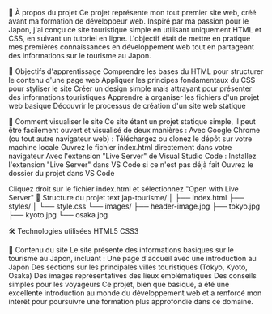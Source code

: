 🗾 À propos du projet
Ce projet représente mon tout premier site web, créé avant ma formation de développeur web. Inspiré par ma passion pour le Japon, j'ai conçu ce site touristique simple en utilisant uniquement HTML et CSS, en suivant un tutoriel en ligne. L'objectif était de mettre en pratique mes premières connaissances en développement web tout en partageant des informations sur le tourisme au Japon.

🎯 Objectifs d'apprentissage
Comprendre les bases du HTML pour structurer le contenu d'une page web
Appliquer les principes fondamentaux du CSS pour styliser le site
Créer un design simple mais attrayant pour présenter des informations touristiques
Apprendre à organiser les fichiers d'un projet web basique
Découvrir le processus de création d'un site web statique

🚀 Comment visualiser le site
Ce site étant un projet statique simple, il peut être facilement ouvert et visualisé de deux manières :
Avec Google Chrome (ou tout autre navigateur web) :
Téléchargez ou clonez le dépôt sur votre machine locale
Ouvrez le fichier index.html directement dans votre navigateur
Avec l'extension "Live Server" de Visual Studio Code :
Installez l'extension "Live Server" dans VS Code si ce n'est pas déjà fait
Ouvrez le dossier du projet dans VS Code

Cliquez droit sur le fichier index.html et sélectionnez "Open with Live Server"
📂 Structure du projet
text
jap-tourisme/
│
├── index.html
├── styles/
│   └── style.css
└── images/
    ├── header-image.jpg
    ├── tokyo.jpg
    ├── kyoto.jpg
    └── osaka.jpg

🛠 Technologies utilisées
HTML5
CSS3

📝 Contenu du site
Le site présente des informations basiques sur le tourisme au Japon, incluant :
Une page d'accueil avec une introduction au Japon
Des sections sur les principales villes touristiques (Tokyo, Kyoto, Osaka)
Des images représentatives des lieux emblématiques
Des conseils simples pour les voyageurs
Ce projet, bien que basique, a été une excellente introduction au monde du développement web et a renforcé mon intérêt pour poursuivre une formation plus approfondie dans ce domaine.
